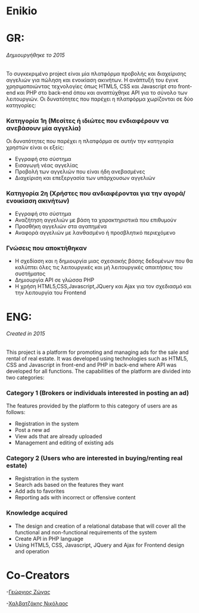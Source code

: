# Enikio
# GR:
###### Δημιουργήθηκε το 2015 
Το συγκεκριμένο project είναι μία πλατφόρμα προβολής και διαχείρισης αγγελιών για πώληση και ενοικίαση ακινήτων. Η ανάπτυξή του έγινε χρησιμοποιώντας τεχνολογίες όπως HTML5, CSS και Javascript στο front-end και PHP στο back-end όπου και αναπτύχθηκε API για το σύνολο των λειτουργιών. Οι δυνατότητες που παρέχει η πλατφόρμα χωρίζονται σε δύο κατηγορίες:

### Κατηγορία 1η (Μεσίτες ή ιδιώτες που ενδιαφέρουν να ανεβάσουν μία αγγελία)
Οι δυνατότητες που παρέχει η πλατφόρμα σε αυτήν την κατηγορία χρηστών είναι οι εξείς:

  - Εγγραφή στο σύστημα
  - Εισαγωγή νέας αγγελίας 
  - Προβολή των αγγελιών που είναι ήδη ανεβασμένες
  - Διαχείριση και επεξεργασία των υπάρχουσων αγγελιών
 
### Κατηγορία 2η (Χρήστες που ανδιαφέρονται για την αγορά/ενοικίαση ακινήτων)
  - Εγγραφή στο σύστημα
  - Αναζήτηση αγγελιών με βάση τα χαρακτηριστικά που επιθυμούν 
  - Προσθήκη αγγελιών στα αγαπημένα
  - Αναφορά αγγελιών με λανθασμένο ή προσβλητικό περιεχόμενο

### Γνώσεις που αποκτήθηκαν

  - Η σχεδίαση και η δημιουργία μιας σχεσιακής βάσης δεδομένων που θα καλύπτει όλες τις λειτουργικές και μή λειτουργικές απαιτήσεις του συστήματος
  - Δημιουργία API σε γλώσσα PHP
  - Η χρήση HTML5,CSS,Javascript,JQuery και Ajax για τον σχεδιασμό και την λειτουργία του Frontend
  
 # ENG:
  
###### Created in 2015
This project is a platform for promoting and managing ads for the sale and rental of real estate. It was developed using technologies such as HTML5, CSS and Javascript in front-end and PHP in back-end where API was developed for all functions. The capabilities of the platform are divided into two categories:

### Category 1 (Brokers or individuals interested in posting an ad)
The features provided by the platform to this category of users are as follows:

  - Registration in the system
  - Post a new ad
  - View ads that are already uploaded
  - Management and editing of existing ads
  
### Category 2 (Users who are interested in buying/renting real estate)
  - Registration in the system
  - Search ads based on the features they want
  - Add ads to favorites
  - Reporting ads with incorrect or offensive content

### Knowledge acquired

  - The design and creation of a relational database that will cover all the functional and non-functional requirements of the system
  - Create API in PHP language
  - Using HTML5, CSS, Javascript, JQuery and Ajax for Frontend design and operation  
  
# Co-Creators

  -[Γεώργιος Ζώγας](https://github.com/gzogas)
  
  -[Χαλβατζάκης Νικόλαος](https://github.com/NickCh1996)
